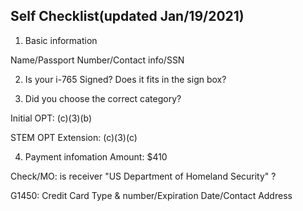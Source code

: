 ## Self Checklist(updated Jan/19/2021)

1. Basic information

Name/Passport Number/Contact info/SSN

2. Is your i-765 Signed? Does it fits in the sign box?


3. Did you choose the correct category?

Initial OPT: (c)(3)(b)

STEM OPT Extension: (c)(3)(c) 

4. Payment infomation
Amount: $410

Check/MO: is receiver "US Department of Homeland Security" ?

G1450: Credit Card Type & number/Expiration Date/Contact Address